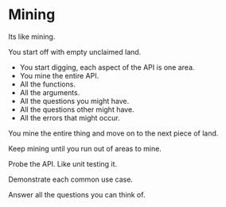 # Mining

Its like mining.

You start off with empty unclaimed land.

* You start digging, each aspect of the API is one area.
* You mine the entire API.
* All the functions.
* All the arguments.
* All the questions you might have.
* All the questions other might have.
* All the errors that might occur.

You mine the entire thing and move on to the next piece of land.

Keep mining until you run out of areas to mine.

Probe the API. Like unit testing it.

Demonstrate each common use case.

Answer all the questions you can think of.


